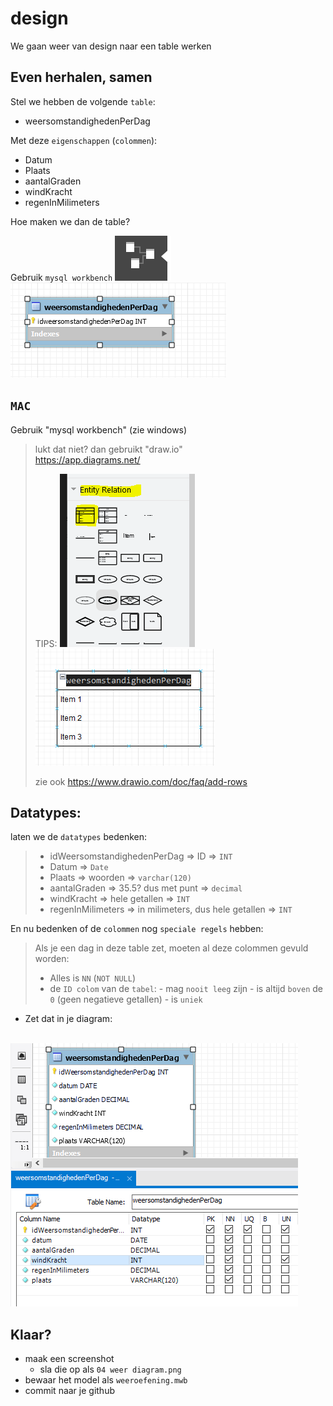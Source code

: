 # design

We gaan weer van design naar een table werken


## Even herhalen, samen

Stel we hebben de volgende `table`:
- weersomstandighedenPerDag

Met deze `eigenschappen` (`colommen`):
- Datum
- Plaats
- aantalGraden
- windKracht
- regenInMilimeters

Hoe maken we dan de table?


Gebruik `mysql workbench`
![](img/workbenchmodel.PNG)
![](img/workbench.PNG)

## `MAC`

Gebruik "mysql workbench" (zie windows)</br> 

> lukt dat niet? dan gebruikt "draw.io"</br> 
> https://app.diagrams.net/
> 
> TIPS:
> ![](img/drawiobutton.PNG) 
> ![](img/drawio.PNG)
> 
> zie ook https://www.drawio.com/doc/faq/add-rows
      

## Datatypes:

laten we de `datatypes` bedenken:


> - idWeersomstandighedenPerDag => ID => `INT`
> - Datum => `Date`
> - Plaats => woorden => `varchar(120)`
> - aantalGraden => 35.5? dus met punt => `decimal`
> - windKracht => hele getallen => `INT`
> - regenInMilimeters => in milimeters, dus hele getallen =>  `INT`

En nu bedenken of de `colommen` nog `speciale regels` hebben: 

> Als je een dag in deze table zet, moeten al deze colommen gevuld worden:
> - Alles is `NN` (`NOT NULL`)
> - de `ID colom` van de `tabel`:
>       - mag `nooit leeg` zijn
>       - is altijd `boven` de `0` (geen negatieve getallen) 
>       - is `uniek`

- Zet dat in je diagram:

</br>![](img/workweer.PNG)

## Klaar?

- maak een screenshot
    - sla die op als `04 weer diagram.png`
- bewaar het model als `weeroefening.mwb`
- commit naar je github